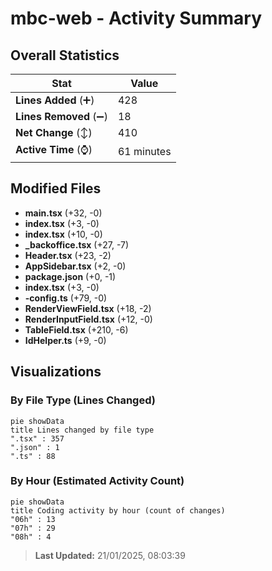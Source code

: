 # mbc-web - Activity Summary 

## Overall Statistics

| Stat                   | Value                                                             |
| ---------------------- | ----------------------------------------------------------------- |
| **Lines Added** (➕)   | 428                                          |
| **Lines Removed** (➖) | 18                                        |
| **Net Change** (↕)    | 410                |
| **Active Time** (⌚)   | 61 minutes |


## Modified Files
- **main.tsx** (+32, -0)
- **index.tsx** (+3, -0)
- **index.tsx** (+10, -0)
- **_backoffice.tsx** (+27, -7)
- **Header.tsx** (+23, -2)
- **AppSidebar.tsx** (+2, -0)
- **package.json** (+0, -1)
- **index.tsx** (+3, -0)
- **-config.ts** (+79, -0)
- **RenderViewField.tsx** (+18, -2)
- **RenderInputField.tsx** (+12, -0)
- **TableField.tsx** (+210, -6)
- **IdHelper.ts** (+9, -0)

## Visualizations

### By File Type (Lines Changed)

```mermaid
pie showData
title Lines changed by file type
".tsx" : 357
".json" : 1
".ts" : 88
```

### By Hour (Estimated Activity Count)

```mermaid
pie showData
title Coding activity by hour (count of changes)
"06h" : 13
"07h" : 29
"08h" : 4
```


> **Last Updated:** 21/01/2025, 08:03:39